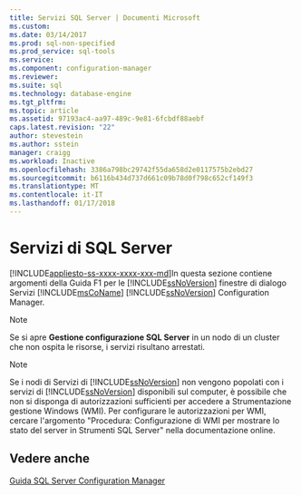 ```yaml
---
title: Servizi SQL Server | Documenti Microsoft
ms.custom: 
ms.date: 03/14/2017
ms.prod: sql-non-specified
ms.prod_service: sql-tools
ms.service: 
ms.component: configuration-manager
ms.reviewer: 
ms.suite: sql
ms.technology: database-engine
ms.tgt_pltfrm: 
ms.topic: article
ms.assetid: 97193ac4-aa97-489c-9e81-6fcbdf88aebf
caps.latest.revision: "22"
author: stevestein
ms.author: sstein
manager: craigg
ms.workload: Inactive
ms.openlocfilehash: 3386a798bc29742f55da658d2e0117575b2ebd27
ms.sourcegitcommit: b6116b434d737d661c09b78d0f798c652cf149f3
ms.translationtype: MT
ms.contentlocale: it-IT
ms.lasthandoff: 01/17/2018
---
```

# <a name="sql-server-services"></a>Servizi di SQL Server
[!INCLUDE[appliesto-ss-xxxx-xxxx-xxx-md](../../includes/appliesto-ss-xxxx-xxxx-xxx-md.md)]In questa sezione contiene argomenti della Guida F1 per le [!INCLUDE[ssNoVersion](../../includes/ssnoversion-md.md)] finestre di dialogo Servizi [!INCLUDE[msCoName](../../includes/msconame-md.md)] [!INCLUDE[ssNoVersion](../../includes/ssnoversion-md.md)] Configuration Manager.  
  
> [!NOTE]  
>  Se si apre **Gestione configurazione SQL Server** in un nodo di un cluster che non ospita le risorse, i servizi risultano arrestati.  
  
> [!NOTE]  
>  Se i nodi di Servizi di [!INCLUDE[ssNoVersion](../../includes/ssnoversion-md.md)] non vengono popolati con i servizi di [!INCLUDE[ssNoVersion](../../includes/ssnoversion-md.md)] disponibili sul computer, è possibile che non si disponga di autorizzazioni sufficienti per accedere a Strumentazione gestione Windows (WMI). Per configurare le autorizzazioni per WMI, cercare l'argomento "Procedura: Configurazione di WMI per mostrare lo stato del server in Strumenti SQL Server" nella documentazione online.  
  
## <a name="see-also"></a>Vedere anche  
 [Guida SQL Server Configuration Manager](../../tools/configuration-manager/sql-server-configuration-manager-help.md)  
  
  
